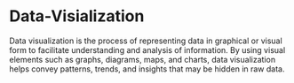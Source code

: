 # Data-Visialization
Data visualization is the process of representing data in graphical or visual form to facilitate understanding and analysis of information. By using visual elements such as graphs, diagrams, maps, and charts, data visualization helps convey patterns, trends, and insights that may be hidden in raw data. 
